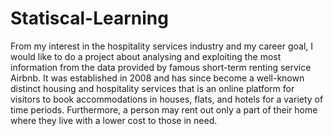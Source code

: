 # Statiscal-Learning

From my interest in the hospitality services industry and my career goal, I would like to do a project about analysing and exploiting 
the most information from the data provided by famous short-term renting service Airbnb. It was established in 2008 and has since become 
a well-known distinct housing and hospitality services that is an online platform for visitors to book accommodations in houses, flats, 
and hotels for a variety of time periods. 
Furthermore, a person may rent out only a part of their home where they live with a lower cost to those in need.
